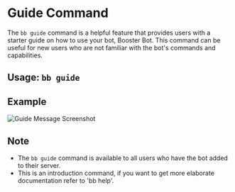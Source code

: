 # Guide Command

The `bb guide` command is a helpful feature that provides users with a starter guide on how to use your bot, Booster Bot. This command can be useful for new users who are not familiar with the bot's commands and capabilities.

## **Usage:** `bb guide`

## **Example**
![Guide Message Screenshot](../../images/examples/guide.png)


## **Note**
- The `bb guide` command is available to all users who have the bot added to their server.
- This is an introduction command, if you want to get more elaborate documentation refer to 'bb help'.
